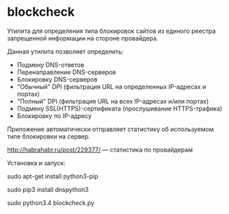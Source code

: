 blockcheck
==========

Утилита для определения типа блокировок сайтов из единого реестра запрещенной информации на стороне провайдера.

Данная утилита позволяет определить:

* Подмену DNS-ответов
* Перенаправление DNS-серверов
* Блокировку DNS-серверов
* "Обычный" DPI (фильтрация URL на определенных IP-адресах и портах)
* "Полный" DPI (фильтрация URL на всех IP-адресах и/или портах)
* Подмену SSL(HTTPS)-сертификата (прослушивание HTTPS-трафика)
* Блокировку по IP-адресу

Приложение автоматически отправляет статистику об используемом типе блокировки на сервер.

http://habrahabr.ru/post/229377/ — статистика по провайдерам

Установка и запуск:

sudo apt-get install python3-pip

sudo pip3 install dnspython3

sudo python3.4 blockcheck.py
